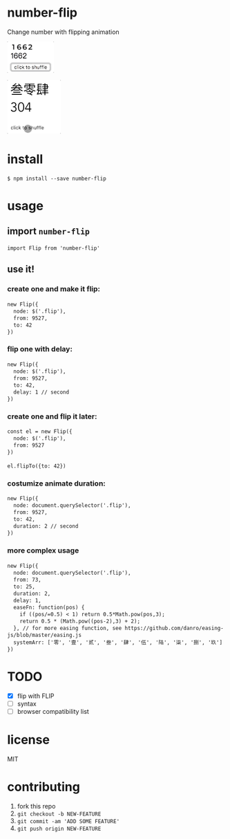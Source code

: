 # number-flip
Change number with flipping animation

![](./demo.gif)

![](./demo2.gif)

# install
```
$ npm install --save number-flip
```

# usage
## import `number-flip`
```
import Flip from 'number-flip'
```

## use it!
### create one and make it flip:
```
new Flip({
  node: $('.flip'),
  from: 9527,
  to: 42
})
```

### flip one with delay:
```
new Flip({
  node: $('.flip'),
  from: 9527,
  to: 42,
  delay: 1 // second
})
```

### create one and flip it later:
```
const el = new Flip({
  node: $('.flip'),
  from: 9527
})

el.flipTo({to: 42})
```

### costumize animate duration:
```
new Flip({
  node: document.querySelector('.flip'),
  from: 9527,
  to: 42,
  duration: 2 // second
})
```

### more complex usage
```
new Flip({
  node: document.querySelector('.flip'),
  from: 73,
  to: 25,
  duration: 2,
  delay: 1,
  easeFn: function(pos) {
    if ((pos/=0.5) < 1) return 0.5*Math.pow(pos,3);
    return 0.5 * (Math.pow((pos-2),3) + 2);
  }, // for more easing function, see https://github.com/danro/easing-js/blob/master/easing.js
  systemArr: ['零', '壹', '贰', '叁', '肆', '伍', '陆', '柒', '捌', '玖']
})
```

# TODO
- [x] flip with FLIP
- [ ] syntax
- [ ] browser compatibility list

# license
MIT

# contributing
1. fork this repo
2. `git checkout -b NEW-FEATURE`
3. `git commit -am 'ADD SOME FEATURE'`
4. `git push origin NEW-FEATURE`

